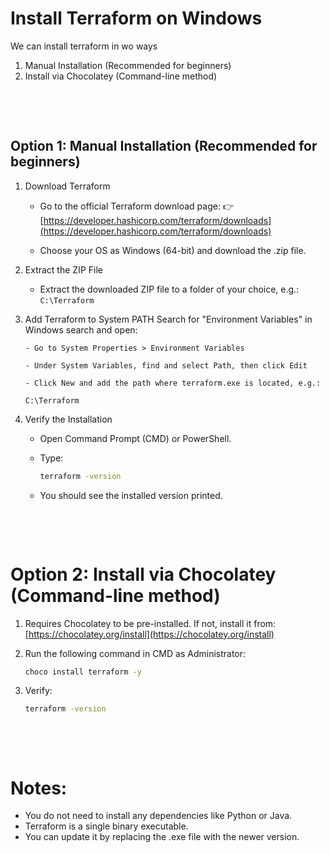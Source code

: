 # Install Terraform on Windows

We can install terraform in wo ways

1.  Manual Installation (Recommended for beginners)
2.  Install via Chocolatey (Command-line method)

&nbsp;

&nbsp;

## Option 1: Manual Installation (Recommended for beginners)

1.  Download Terraform

    - Go to the official Terraform download page:
      👉 [https://developer.hashicorp.com/terraform/downloads](https://developer.hashicorp.com/terraform/downloads)

    - Choose your OS as Windows (64-bit) and download the .zip file.

2.  Extract the ZIP File

    - Extract the downloaded ZIP file to a folder of your choice, e.g.:
      `C:\Terraform`

3.  Add Terraform to System PATH
    Search for "Environment Variables" in Windows search and open:

        - Go to System Properties > Environment Variables

        - Under System Variables, find and select Path, then click Edit

        - Click New and add the path where terraform.exe is located, e.g.:

    `C:\Terraform`

4.  Verify the Installation

    - Open Command Prompt (CMD) or PowerShell.

    - Type:

      ```sh
      terraform -version
      ```

    - You should see the installed version printed.

&nbsp;

&nbsp;

# Option 2: Install via Chocolatey (Command-line method)

1.  Requires Chocolatey to be pre-installed. If not, install it from: [https://chocolatey.org/install](https://chocolatey.org/install)

2.  Run the following command in CMD as Administrator:

    ```sh
    choco install terraform -y
    ```

3.  Verify:
    ```sh
    terraform -version
    ```

&nbsp;

&nbsp;

# Notes:

- You do not need to install any dependencies like Python or Java.
- Terraform is a single binary executable.
- You can update it by replacing the .exe file with the newer version.

&nbsp;

&nbsp;

&nbsp;

&nbsp;
